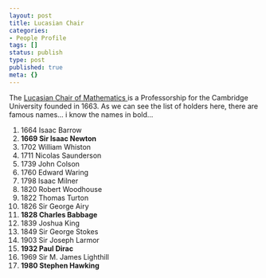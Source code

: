 ```yaml
---
layout: post
title: Lucasian Chair
categories:
- People Profile
tags: []
status: publish
type: post
published: true
meta: {}
---
```

The <a href="http://en.wikipedia.org/wiki/Lucasian_Professor_of_Mathematics">Lucasian Chair of Mathematics </a>is a Professorship for the Cambridge University founded in 1663. As we can see the list of holders here, there are famous names... i know the names in bold...
<ol>
	<li>1664 Isaac Barrow</li>
	<li><strong>1669 Sir Isaac Newton</strong></li>
	<li>1702 William Whiston</li>
	<li>1711 Nicolas Saunderson</li>
	<li>1739 John Colson</li>
	<li>1760 Edward Waring</li>
	<li>1798 Isaac Milner</li>
	<li>1820 Robert Woodhouse</li>
	<li>1822 Thomas Turton</li>
	<li>1826 Sir George Airy</li>
	<li><strong>1828 Charles Babbage</strong></li>
	<li>1839 Joshua King</li>
	<li>1849 Sir George Stokes</li>
	<li>1903 Sir Joseph Larmor</li>
	<li><strong>1932 Paul Dirac</strong></li>
	<li>1969 Sir M. James Lighthill</li>
	<li><strong>1980 Stephen Hawking</strong></li>
</ol>
